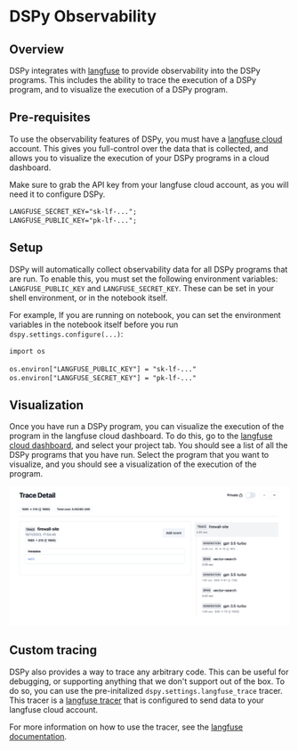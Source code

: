 # DSPy Observability

## Overview

DSPy integrates with [langfuse](https://langfuse.com/) to provide observability into the DSPy programs. This includes the ability to trace the execution of a DSPy program, and to visualize the execution of a DSPy program.

## Pre-requisites

To use the observability features of DSPy, you must have a [langfuse cloud](https://cloud.langfuse.com/) account. This gives you full-control over the data that is collected, and allows you to visualize the execution of your DSPy programs in a cloud dashboard.

Make sure to grab the API key from your langfuse cloud account, as you will need it to configure DSPy.
```
LANGFUSE_SECRET_KEY="sk-lf-...";
LANGFUSE_PUBLIC_KEY="pk-lf-...";
```

## Setup

DSPy will automatically collect observability data for all DSPy programs that are run. To enable this, you must set the following environment variables: `LANGFUSE_PUBLIC_KEY` and `LANGFUSE_SECRET_KEY`. These can be set in your shell environment, or in the notebook itself.

For example, If you are running on notebook, you can set the environment variables in the notebook itself before you run `dspy.settings.configure(...)`:
```
import os
 
os.environ["LANGFUSE_PUBLIC_KEY"] = "sk-lf-..."
os.environ["LANGFUSE_SECRET_KEY"] = "pk-lf-..."
```

## Visualization

Once you have run a DSPy program, you can visualize the execution of the program in the langfuse cloud dashboard. To do this, go to the [langfuse cloud dashboard](https://cloud.langfuse.com/), and select your project tab. You should see a list of all the DSPy programs that you have run. Select the program that you want to visualize, and you should see a visualization of the execution of the program.

![Example visualization](./langfuse_trace_sample.png)

## Custom tracing

DSPy also provides a way to trace any arbitrary code. This can be useful for debugging, or supporting anything that we don't support out of the box. To do so, you can use the pre-initalized `dspy.settings.langfuse_trace` tracer. This tracer is a [langfuse tracer](https://langfuse.com/docs/integrations/sdk/python) that is configured to send data to your langfuse cloud account.

For more information on how to use the tracer, see the [langfuse documentation](https://langfuse.com/docs/integrations/sdk/python#3-record-a-more-complex-application).
